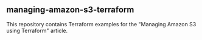 ## managing-amazon-s3-terraform

This repository contains Terraform examples for the "Managing Amazon S3 using Terraform" article.
